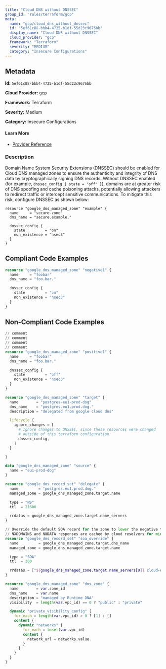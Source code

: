 ```yaml
---
title: "Cloud DNS without DNSSEC"
group_id: "rules/terraform/gcp"
meta:
  name: "gcp/cloud_dns_without_dnssec"
  id: "5ef61c88-bbb4-4725-b1df-55d23c9676bb"
  display_name: "Cloud DNS without DNSSEC"
  cloud_provider: "gcp"
  framework: "Terraform"
  severity: "MEDIUM"
  category: "Insecure Configurations"
---
```

## Metadata

**Id:** `5ef61c88-bbb4-4725-b1df-55d23c9676bb`

**Cloud Provider:** gcp

**Framework:** Terraform

**Severity:** Medium

**Category:** Insecure Configurations

#### Learn More

 - [Provider Reference](https://www.terraform.io/docs/providers/google/d/dns_managed_zone.html)

### Description

 Domain Name System Security Extensions (DNSSEC) should be enabled for Cloud DNS managed zones to ensure the authenticity and integrity of DNS data by cryptographically signing DNS records. Without DNSSEC enabled (for example, `dnssec_config { state = "off" }`), domains are at greater risk of DNS spoofing and cache poisoning attacks, potentially allowing attackers to redirect traffic or intercept sensitive communications. To mitigate this risk, configure DNSSEC as shown below:

```
resource "google_dns_managed_zone" "example" {
  name     = "secure-zone"
  dns_name = "secure.example."

  dnssec_config {
    state         = "on"
    non_existence = "nsec3"
  }
}
```


## Compliant Code Examples
```tf
resource "google_dns_managed_zone" "negative1" {
  name     = "foobar"
  dns_name = "foo.bar."

  dnssec_config {
    state         = "on"
    non_existence = "nsec3"
  }
}
```
## Non-Compliant Code Examples
```tf
// comment
// comment
// comment
// comment
resource "google_dns_managed_zone" "positive1" {
  name     = "foobar"
  dns_name = "foo.bar."

  dnssec_config {
    state         = "off"
    non_existence = "nsec3"
  }
}
```

```tf
resource "google_dns_managed_zone" "target" {
  name        = "postgres-eu1-prod-dog"
  dns_name    = "postgres.eu1.prod.dog."
  description = "delegated from google cloud dns"

  lifecycle {
    ignore_changes = [
      # Ignore changes to DNSSEC, since these resources were changed
      # outside of this terraform configuration
      dnssec_config,
    ]
  }

}

data "google_dns_managed_zone" "source" {
  name = "eu1-prod-dog"
}

resource "google_dns_record_set" "delegate" {
  name         = "postgres.eu1.prod.dog."
  managed_zone = google_dns_managed_zone.target.name

  type = "NS"
  ttl  = 21600

  rrdatas = google_dns_managed_zone.target.name_servers
}

// Override the default SOA record for the zone to lower the negative ttl on NameErrors
// NXDOMAINS and NODATA responses are cached by cloud resolvers for min(soa.minimum_ttl, soa.ttl).
resource "google_dns_record_set" "soa_override" {
  name         = google_dns_managed_zone.target.dns_name
  managed_zone = google_dns_managed_zone.target.name

  type = "SOA"
  ttl  = 300

  rrdatas = ["${google_dns_managed_zone.target.name_servers[0]} cloud-dns-hostmaster.google.com. 1 21600 3600 259200 300"]
}

```

```tf
resource "google_dns_managed_zone" "dns_zone" {
  name        = var.zone_id
  dns_name    = var.name
  description = "managed by Runtime DNA"
  visibility  = length(var.vpc_id) == 0 ? "public" : "private"

  dynamic "private_visibility_config" {
    for_each = length(var.vpc_id) > 0 ? [1] : []
    content {
      dynamic "networks" {
        for_each = toset(var.vpc_id)
        content {
          network_url = networks.value
        }
      }
    }
  }
}

```